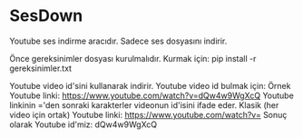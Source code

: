 # SesDown
Youtube ses indirme aracıdır. Sadece ses dosyasını indirir.

Önce gereksinimler dosyası kurulmalıdır. Kurmak için:
pip install -r gereksinimler.txt

Youtube video id'sini kullanarak indirir. Youtube video id bulmak için:
Örnek Youtube linki: https://www.youtube.com/watch?v=dQw4w9WgXcQ
Youtube linkinin ='den sonraki karakterler videonun id'isini ifade eder.
Klasik (her video için ortak) Youtube linki: https://www.youtube.com/watch?v=
Sonuç olarak Youtube id'miz: dQw4w9WgXcQ
